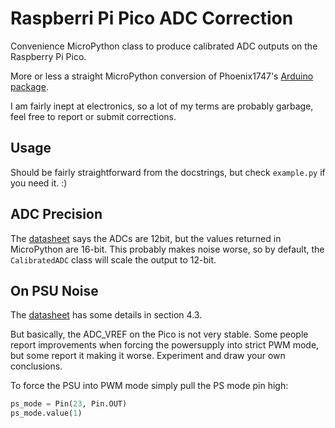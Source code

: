 # Raspberri Pi Pico ADC Correction

Convenience MicroPython class to produce calibrated ADC outputs on the Raspberry Pi Pico.

More or less a straight MicroPython conversion of Phoenix1747's
[Arduino package](https://github.com/Phoenix1747/Arduino-Pico-Analog-Correction).

I am fairly inept at electronics, so a lot of my terms are probably garbage, feel free to report or
submit corrections.

## Usage

Should be fairly straightforward from the docstrings, but check `example.py` if you need it. :)

## ADC Precision

The [datasheet](https://datasheets.raspberrypi.com/pico/pico-datasheet.pdf) says the ADCs are 12bit,
but the values returned in MicroPython are 16-bit. This probably makes noise worse, so by default,
the `CalibratedADC` class will scale the output to 12-bit.

## On PSU Noise

The [datasheet](https://datasheets.raspberrypi.com/pico/pico-datasheet.pdf) has some details in
section 4.3.

But basically, the ADC_VREF on the Pico is not very stable. Some people report improvements when
forcing the powersupply into strict PWM mode, but some report it making it worse. Experiment and draw your
own conclusions.

To force the PSU into PWM mode simply pull the PS mode pin high:
```python
ps_mode = Pin(23, Pin.OUT)
ps_mode.value(1)
```
